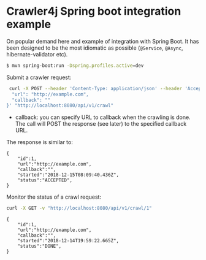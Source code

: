 # Crawler4j Spring boot integration example

On popular demand here and example of integration with Spring Boot. It has been designed to be the most idiomatic as possible
(`@Service`, `@Async`, hibernate-validator etc).

```bash
$ mvn spring-boot:run -Dspring.profiles.active=dev
```

Submit a crawler request:

```bash
 curl -X POST --header 'Content-Type: application/json' --header 'Accept: application/json' -d '{
  "url": "http://example.com",
  "callback": ""
}' "http://localhost:8080/api/v1/crawl"
```

- callback: you can specify URL to callback when the crawling is done. The call will POST the response (see later) to the 
specified callback URL.

The response is similar to:

```json5
{
    "id":1,
    "url":"http://example.com",
    "callback":"",
    "started":"2018-12-15T08:09:40.436Z",
    "status":"ACCEPTED",
}
```

Monitor the status of a crawl request:

```bash
curl -X GET -v "http://localhost:8080/api/v1/crawl/1"
``` 

```json5
{
    "id":1,
    "url":"http://example.com",
    "callback":"",
    "started":"2018-12-14T19:59:22.665Z",
    "status":"DONE",
}
```
